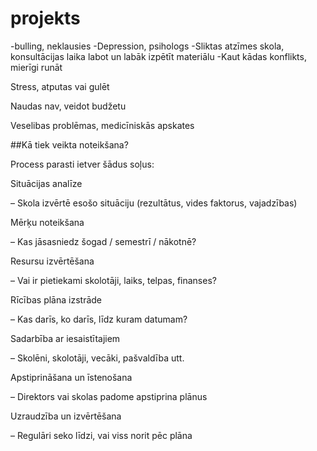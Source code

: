 # projekts
-bulling, neklausies
-Depression, psihologs
-Sliktas atzīmes skola, konsultācijas laika labot un labāk izpētīt materiālu
-Kaut kādas konflikts, mierīgi runāt

Stress, atputas vai gulēt

Naudas nav, veidot budžetu

Veselibas problēmas, medicīniskās apskates



##Kā tiek veikta noteikšana?

Process parasti ietver šādus soļus:

Situācijas analīze

– Skola izvērtē esošo situāciju (rezultātus, vides faktorus, vajadzības)

Mērķu noteikšana

– Kas jāsasniedz šogad / semestrī / nākotnē?

Resursu izvērtēšana

– Vai ir pietiekami skolotāji, laiks, telpas, finanses?

Rīcības plāna izstrāde

– Kas darīs, ko darīs, līdz kuram datumam?

Sadarbība ar iesaistītajiem

– Skolēni, skolotāji, vecāki, pašvaldība utt.

Apstiprināšana un īstenošana

– Direktors vai skolas padome apstiprina plānus

Uzraudzība un izvērtēšana

– Regulāri seko līdzi, vai viss norit pēc plāna
